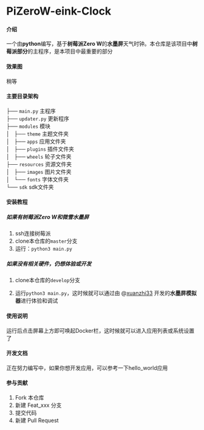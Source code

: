 # PiZeroW-eink-Clock

#### 介绍
一个由**python**编写，基于**树莓派Zero W**的**水墨屏**天气时钟。本仓库是该项目中**树莓派部分**的主程序，是本项目中最重要的部分

#### 效果图

稍等

#### 主要目录架构

├── `main.py`                 主程序<br>
├── `updater.py`              更新程序<br>
├── `modules`                 模块<br>
│   ├── `theme`               主题文件夹<br>
│   ├── `apps`                应用文件夹<br>
│   ├── `plugins`             插件文件夹<br>
│   ├── `wheels`              轮子文件夹<br>
├── `resources`               资源文件夹<br>
│   ├── `images`              图片文件夹<br>
│   └── `fonts`               字体文件夹<br>
└── `sdk`                     sdk文件夹<br>


#### 安装教程

##### 如果有树莓派Zero W和微雪水墨屏

1.  ssh连接树莓派
2.  clone本仓库的`master`分支
3.  运行：`python3 main.py`

##### 如果没有相关硬件，仍想体验或开发

1. clone本仓库的`develop`分支

2. 运行`python3 main.py`，这时候就可以通过由 @[xuanzhi33](https://gitee.com/xuanzhi33) 开发的**水墨屏模拟器**进行体验和调试

#### 使用说明

运行后点击屏幕上方即可唤起Docker栏，这时候就可以进入应用列表或系统设置了



#### 开发文档

正在努力编写中，如果你想开发应用，可以参考一下hello_world应用



#### 参与贡献

1.  Fork 本仓库
2.  新建 Feat_xxx 分支
3.  提交代码
4.  新建 Pull Request

